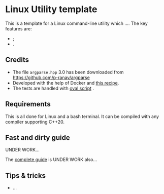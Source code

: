 
# Linux Utility template

This is a template for a Linux command-line utility which .... The key features are:
-  ;
- .



## Credits

- The file `argparse.hpp` 3.0 has been downloaded from https://github.com/p-ranav/argparse
- Developed with the help of Docker and [this recipe](https://github.com/chavid/DevScripts/blob/main/Cpp20/Dockerfile).
- The tests are handled with [oval script](https://github.com/chavid/DevScripts/blob/main/bin/oval.py) .


## Requirements

This is all done for Linux and a bash terminal.
It can be compiled with any compiler supporting C++20.


## Fast and dirty guide

UNDER WORK...

The [complete guide](tests/USERGUIDE.md) is UNDER WORK also...


## Tips & tricks

- ...